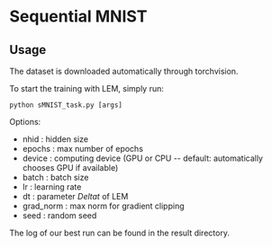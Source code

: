 # Sequential MNIST
## Usage
The dataset is downloaded automatically through torchvision.

To start the training with LEM, simply run:
```
python sMNIST_task.py [args]
```

Options:
- nhid : hidden size
- epochs : max number of epochs
- device : computing device (GPU or CPU -- default: automatically chooses GPU if available)
- batch : batch size
- lr : learning rate
- dt : parameter $Delta t$ of LEM
- grad_norm : max norm for gradient clipping
- seed : random seed

The log of our best run can 
be found in the result directory.
